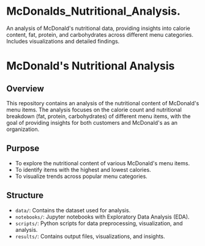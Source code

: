 # McDonalds_Nutritional_Analysis.
An analysis of McDonald's nutritional data, providing insights into calorie content, fat, protein, and carbohydrates across different menu categories. Includes visualizations and detailed findings.
# McDonald's Nutritional Analysis

## Overview
This repository contains an analysis of the nutritional content of McDonald's menu items. The analysis focuses on the calorie count and nutritional breakdown (fat, protein, carbohydrates) of different menu items, with the goal of providing insights for both customers and McDonald's as an organization.

## Purpose
- To explore the nutritional content of various McDonald's menu items.
- To identify items with the highest and lowest calories.
- To visualize trends across popular menu categories.

## Structure
- `data/`: Contains the dataset used for analysis.
- `notebooks/`: Jupyter notebooks with Exploratory Data Analysis (EDA).
- `scripts/`: Python scripts for data preprocessing, visualization, and analysis.
- `results/`: Contains output files, visualizations, and insights.
